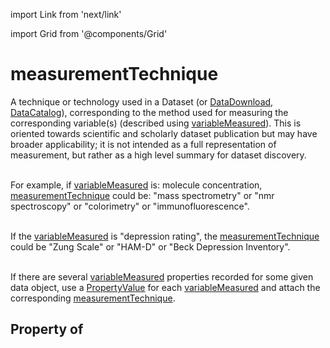 import Link from 'next/link'
  
import Grid from '@components/Grid'

# measurementTechnique

A technique or technology used in a <Link href="/Dataset">Dataset</Link> (or <a class="localLink" href="/DataDownload">DataDownload</a>, <a class="localLink" href="/DataCatalog">DataCatalog</a>),
corresponding to the method used for measuring the corresponding variable(s) (described using <a class="localLink" href="/variableMeasured">variableMeasured</a>). This is oriented towards scientific and scholarly dataset publication but may have broader applicability; it is not intended as a full representation of measurement, but rather as a high level summary for dataset discovery.<br/><br/>

For example, if <a class="localLink" href="/variableMeasured">variableMeasured</a> is: molecule concentration, <a class="localLink" href="/measurementTechnique">measurementTechnique</a> could be: "mass spectrometry" or "nmr spectroscopy" or "colorimetry" or "immunofluorescence".<br/><br/>

If the <a class="localLink" href="/variableMeasured">variableMeasured</a> is "depression rating", the <a class="localLink" href="/measurementTechnique">measurementTechnique</a> could be "Zung Scale" or "HAM-D" or "Beck Depression Inventory".<br/><br/>

If there are several <a class="localLink" href="/variableMeasured">variableMeasured</a> properties recorded for some given data object, use a <a class="localLink" href="/PropertyValue">PropertyValue</a> for each <a class="localLink" href="/variableMeasured">variableMeasured</a> and attach the corresponding <a class="localLink" href="/measurementTechnique">measurementTechnique</a>.

## Property of



